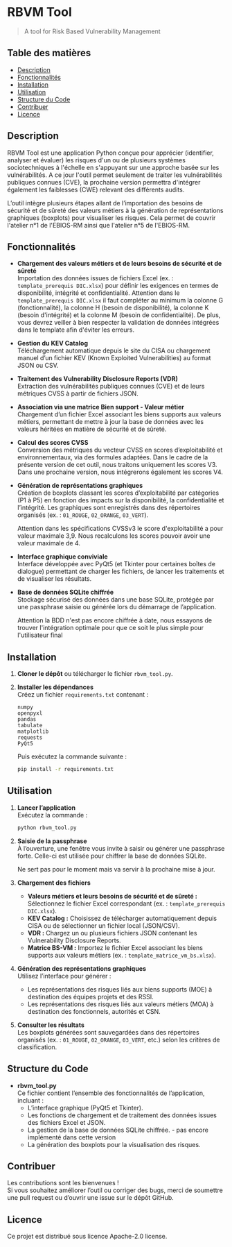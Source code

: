 # RBVM Tool

> A tool for Risk Based Vulnerability Management

## Table des matières

- [Description](#description)
- [Fonctionnalités](#fonctionnalités)
- [Installation](#installation)
- [Utilisation](#utilisation)
- [Structure du Code](#structure-du-code)
- [Contribuer](#contribuer)
- [Licence](#licence)

## Description

RBVM Tool est une application Python conçue pour apprécier (identifier, analyser et évaluer) les risques d'un ou de plusieurs systèmes sociotechniques à l'échelle en s'appuyant sur une approche basée sur les vulnérabilités. A ce jour l'outil permet seulement de traiter les vulnérabilités publiques connues (CVE), la prochaine version permettra d'intégrer également les faiblesses (CWE) relevant des différents audits.

L’outil intègre plusieurs étapes allant de l’importation des besoins de sécurité et de sûreté des valeurs métiers à la génération de représentations graphiques (boxplots) pour visualiser les risques. Cela permet de couvrir l'atelier n°1 de l'EBIOS-RM ainsi que l'atelier n°5 de l'EBIOS-RM.

## Fonctionnalités

- **Chargement des valeurs métiers et de leurs besoins de sécurité et de sûreté**  
  Importation des données issues de fichiers Excel (ex. : `template_prerequis DIC.xlsx`) pour définir les exigences en termes de disponibilité, intégrité et confidentialité. Attention dans le `template_prerequis DIC.xlsx` il faut compléter au minimum la colonne G (fonctionnalité), la colonne H (besoin de disponibilité), la colonne K (besoin d'intégrité) et la colonne M (besoin de confidentialité). De plus, vous devrez veiller à bien respecter la validation de données intégrées dans le template afin d'éviter les erreurs.

- **Gestion du KEV Catalog**  
  Téléchargement automatique depuis le site du CISA ou chargement manuel d’un fichier KEV (Known Exploited Vulnerabilities) au format JSON ou CSV.

- **Traitement des Vulnerability Disclosure Reports (VDR)**  
  Extraction des vulnérabilités publiques connues (CVE) et de leurs métriques CVSS à partir de fichiers JSON.

- **Association via une matrice Bien support - Valeur métier**  
  Chargement d’un fichier Excel associant les biens supports aux valeurs métiers, permettant de mettre à jour la base de données avec les valeurs héritées en matière de sécurité et de sûreté.

- **Calcul des scores CVSS**  
  Conversion des métriques du vecteur CVSS en scores d’exploitabilité et environnementaux, via des formules adaptées. Dans le cadre de la présente version de cet outil, nous traitons uniquement les scores V3. Dans une prochaine version, nous intégrerons également les scores V4.

- **Génération de représentations graphiques**  
  Création de boxplots classant les scores d’exploitabilité par catégories (P1 à P5) en fonction des impacts sur la disponibilité, la confidentialité et l’intégrité. Les graphiques sont enregistrés dans des répertoires organisés (ex. : `01_ROUGE`, `02_ORANGE`, `03_VERT`).

  Attention dans les spécifications CVSSv3 le score d'exploitabilité a pour valeur maximale 3,9. Nous recalculons les scores pouvoir avoir une valeur maximale de 4.

- **Interface graphique conviviale**  
  Interface développée avec PyQt5 (et Tkinter pour certaines boîtes de dialogue) permettant de charger les fichiers, de lancer les traitements et de visualiser les résultats.

- **Base de données SQLite chiffrée**  
  Stockage sécurisé des données dans une base SQLite, protégée par une passphrase saisie ou générée lors du démarrage de l’application.

  Attention la BDD n'est pas encore chiffrée à date, nous essayons de trouver l'intégration optimale pour que ce soit le plus simple pour l'utilisateur final

## Installation

1. **Cloner le dépôt** ou télécharger le fichier `rbvm_tool.py`.

2. **Installer les dépendances**  
   Créez un fichier `requirements.txt` contenant :
   ```
   numpy
   openpyxl
   pandas
   tabulate
   matplotlib
   requests
   PyQt5
   ```
   Puis exécutez la commande suivante :
   ```bash
   pip install -r requirements.txt
   ```

## Utilisation

1. **Lancer l’application**  
   Exécutez la commande :
   ```bash
   python rbvm_tool.py
   ```

2. **Saisie de la passphrase**  
   À l’ouverture, une fenêtre vous invite à saisir ou générer une passphrase forte. Celle-ci est utilisée pour chiffrer la base de données SQLite.

   Ne sert pas pour le moment mais va servir à la prochaine mise à jour.

4. **Chargement des fichiers**  
   - **Valeurs métiers et leurs besoins de sécurité et de sûreté :** Sélectionnez le fichier Excel correspondant (ex. : `template_prerequis DIC.xlsx`).  
   - **KEV Catalog :** Choisissez de télécharger automatiquement depuis CISA ou de sélectionner un fichier local (JSON/CSV).  
   - **VDR :** Chargez un ou plusieurs fichiers JSON contenant les Vulnerability Disclosure Reports.  
   - **Matrice BS-VM :** Importez le fichier Excel associant les biens supports aux valeurs métiers (ex. : `template_matrice_vm_bs.xlsx`).

5. **Génération des représentations graphiques**  
   Utilisez l’interface pour générer :
   - Les représentations des risques liés aux biens supports (MOE) à destination des équipes projets et des RSSI.  
   - Les représentations des risques liés aux valeurs métiers (MOA) à destination des fonctionnels, autorités et CSN.

6. **Consulter les résultats**  
   Les boxplots générées sont sauvegardées dans des répertoires organisés (ex. : `01_ROUGE`, `02_ORANGE`, `03_VERT`, etc.) selon les critères de classification.

## Structure du Code

- **rbvm_tool.py**  
  Ce fichier contient l’ensemble des fonctionnalités de l’application, incluant :
  - L’interface graphique (PyQt5 et Tkinter).  
  - Les fonctions de chargement et de traitement des données issues des fichiers Excel et JSON.  
  - La gestion de la base de données SQLite chiffrée. - pas encore implémenté dans cette version 
  - La génération des boxplots pour la visualisation des risques.

## Contribuer

Les contributions sont les bienvenues !  
Si vous souhaitez améliorer l’outil ou corriger des bugs, merci de soumettre une pull request ou d’ouvrir une issue sur le dépôt GitHub.

## Licence

Ce projet est distribué sous licence Apache-2.0 license.

